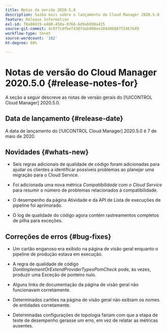 ```yaml
---
title: Notas da versão 2020.5.0
description: Saiba mais sobre o lançamento do Cloud Manager 2020.5.0
feature: Release Information
exl-id: f8a80419-e480-450a-8768-6d9ab690a425
source-git-commit: 4c977cdfbef438fdabd90ee104d98887f2467b49
workflow-type: tm+mt
source-wordcount: '182'
ht-degree: 68%

---
```


# Notas de versão do Cloud Manager 2020.5.0 {#release-notes-for}

A seção a seguir descreve as notas de versão gerais do [!UICONTROL Cloud Manager] 2020.5.0.

## Data de lançamento {#release-date}

A data de lançamento do [!UICONTROL Cloud Manager] 2020.5.0 é 7 de maio de 2020.

## Novidades {#whats-new}

* Seis regras adicionais de qualidade de código foram adicionadas para ajudar os clientes a identificar possíveis problemas ao planejar uma migração para o Cloud Service.

* Foi adicionada uma nova métrica *Compatibilidade com o Cloud Service* para resumir o número de problemas relacionados à compatibilidade.

* O desempenho da página Atividade e da API de Lista de execuções de pipeline foi aprimorado.

* O log de qualidade do código agora contém rastreamentos completos de pilha para exceções.

## Correções de erros {#bug-fixes}

* Um cartão enganoso era exibido na página de visão geral enquanto o pipeline de produção estava em execução.

* A regra de qualidade de código *DontImplementOrExtendProviderTypesPomCheck* pode, às vezes, produzir uma Exceção de ponteiro nulo.

* Alguns links de documentação da página de visão geral não funcionavam corretamente.

* Determinados cartões na página de visão geral não exibiam os nomes de entidades corretamente.

* Determinadas configurações de topologia fariam com que a etapa de teste de desempenho gerasse um erro, em vez de relatar as métricas ausentes.
